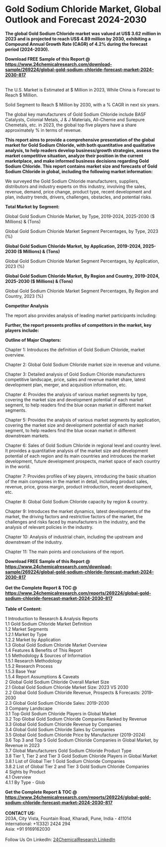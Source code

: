 <h1>Gold Sodium Chloride Market, Global Outlook and Forecast 2024-2030</h1><p><strong>The global Gold Sodium Chloride market was valued at US$ 3.62 million in 2023 and is projected to reach US$ 4.89 million by 2030, exhibiting a Compound Annual Growth Rate (CAGR) of 4.2% during the forecast period (2024-2030).</strong></p><p>
</p><p></p><div><b>Download FREE Sample of this Report @ 
            <a href="https://www.24chemicalresearch.com/download-sample/269224/global-gold-sodium-chloride-forecast-market-2024-2030-817">
            https://www.24chemicalresearch.com/download-sample/269224/global-gold-sodium-chloride-forecast-market-2024-2030-817</a></b></div><br><p>
The U.S. Market is Estimated at $ Million in 2023, While China is Forecast to Reach $ Million.</p><p>
Solid Segment to Reach $ Million by 2030, with a % CAGR in next six years.</p><p>
The global key manufacturers of Gold Sodium Chloride include BASF Catalysts, Colonial Metals, J &amp; J Materials, All-Chemie and Surepure Chemetals, etc. in 2023, the global top five players have a share approximately % in terms of revenue.</p><p>
<strong>This report aims to provide a comprehensive presentation of the global market for Gold Sodium Chloride, with both quantitative and qualitative analysis, to help readers develop business/growth strategies, assess the market competitive situation, analyze their position in the current marketplace, and make informed business decisions regarding Gold Sodium Chloride. This report contains market size and forecasts of Gold Sodium Chloride in global, including the following market information:</strong></p><p>
</p><p>
</p><p>We surveyed the Gold Sodium Chloride manufacturers, suppliers, distributors and industry experts on this industry, involving the sales, revenue, demand, price change, product type, recent development and plan, industry trends, drivers, challenges, obstacles, and potential risks.</p><p>
<strong>Total Market by Segment:</strong></p><p>
Global Gold Sodium Chloride Market, by Type, 2019-2024, 2025-2030 ($ Millions) &amp; (Tons)</p><p>
Global Gold Sodium Chloride Market Segment Percentages, by Type, 2023 (%)</p><p>
</p><p>
</p><p><strong>Global Gold Sodium Chloride Market, by Application, 2019-2024, 2025-2030 ($ Millions) &amp; (Tons)</strong></p><p>
Global Gold Sodium Chloride Market Segment Percentages, by Application, 2023 (%)</p><p>
</p><p>
</p><p><strong>Global Gold Sodium Chloride Market, By Region and Country, 2019-2024, 2025-2030 ($ Millions) &amp; (Tons)</strong></p><p>
Global Gold Sodium Chloride Market Segment Percentages, By Region and Country, 2023 (%)</p><p>
</p><p>
</p><p><strong>Competitor Analysis</strong></p><p>
The report also provides analysis of leading market participants including:</p><p>
</p><p>
</p><p><strong>Further, the report presents profiles of competitors in the market, key players include:</strong></p><p>
</p><p>
</p><p><strong>Outline of Major Chapters:</strong></p><p>
Chapter 1: Introduces the definition of Gold Sodium Chloride, market overview.</p><p>
Chapter 2: Global Gold Sodium Chloride market size in revenue and volume.</p><p>
Chapter 3: Detailed analysis of Gold Sodium Chloride manufacturers competitive landscape, price, sales and revenue market share, latest development plan, merger, and acquisition information, etc.</p><p>
Chapter 4: Provides the analysis of various market segments by type, covering the market size and development potential of each market segment, to help readers find the blue ocean market in different market segments.</p><p>
Chapter 5: Provides the analysis of various market segments by application, covering the market size and development potential of each market segment, to help readers find the blue ocean market in different downstream markets.</p><p>
Chapter 6: Sales of Gold Sodium Chloride in regional level and country level. It provides a quantitative analysis of the market size and development potential of each region and its main countries and introduces the market development, future development prospects, market space of each country in the world.</p><p>
Chapter 7: Provides profiles of key players, introducing the basic situation of the main companies in the market in detail, including product sales, revenue, price, gross margin, product introduction, recent development, etc.</p><p>
Chapter 8: Global Gold Sodium Chloride capacity by region &amp; country.</p><p>
Chapter 9: Introduces the market dynamics, latest developments of the market, the driving factors and restrictive factors of the market, the challenges and risks faced by manufacturers in the industry, and the analysis of relevant policies in the industry.</p><p>
Chapter 10: Analysis of industrial chain, including the upstream and downstream of the industry.</p><p>
Chapter 11: The main points and conclusions of the report.</p><div><b>Download FREE Sample of this Report @ 
            <a href="https://www.24chemicalresearch.com/download-sample/269224/global-gold-sodium-chloride-forecast-market-2024-2030-817">
            https://www.24chemicalresearch.com/download-sample/269224/global-gold-sodium-chloride-forecast-market-2024-2030-817</a></b></div><br><div><b>Get the Complete Report & TOC @ 
            <a href="https://www.24chemicalresearch.com/reports/269224/global-gold-sodium-chloride-forecast-market-2024-2030-817">
            https://www.24chemicalresearch.com/reports/269224/global-gold-sodium-chloride-forecast-market-2024-2030-817</a></b></div><br>
            <b>Table of Content:</b><p>1 Introduction to Research & Analysis Reports<br />
    1.1 Gold Sodium Chloride Market Definition<br />
    1.2 Market Segments<br />
        1.2.1 Market by Type<br />
        1.2.2 Market by Application<br />
    1.3 Global Gold Sodium Chloride Market Overview<br />
    1.4 Features & Benefits of This Report<br />
    1.5 Methodology & Sources of Information<br />
        1.5.1 Research Methodology<br />
        1.5.2 Research Process<br />
        1.5.3 Base Year<br />
        1.5.4 Report Assumptions & Caveats<br />
2 Global Gold Sodium Chloride Overall Market Size<br />
    2.1 Global Gold Sodium Chloride Market Size: 2023 VS 2030<br />
    2.2 Global Gold Sodium Chloride Revenue, Prospects & Forecasts: 2019-2030<br />
    2.3 Global Gold Sodium Chloride Sales: 2019-2030<br />
3 Company Landscape<br />
    3.1 Top Gold Sodium Chloride Players in Global Market<br />
    3.2 Top Global Gold Sodium Chloride Companies Ranked by Revenue<br />
    3.3 Global Gold Sodium Chloride Revenue by Companies<br />
    3.4 Global Gold Sodium Chloride Sales by Companies<br />
    3.5 Global Gold Sodium Chloride Price by Manufacturer (2019-2024)<br />
    3.6 Top 3 and Top 5 Gold Sodium Chloride Companies in Global Market, by Revenue in 2023<br />
    3.7 Global Manufacturers Gold Sodium Chloride Product Type<br />
    3.8 Tier 1, Tier 2 and Tier 3 Gold Sodium Chloride Players in Global Market<br />
        3.8.1 List of Global Tier 1 Gold Sodium Chloride Companies<br />
        3.8.2 List of Global Tier 2 and Tier 3 Gold Sodium Chloride Companies<br />
4 Sights by Product<br />
    4.1 Overview<br />
        4.1.1 By Type - Glob</p><div><b>Get the Complete Report & TOC @ 
            <a href="https://www.24chemicalresearch.com/reports/269224/global-gold-sodium-chloride-forecast-market-2024-2030-817">
            https://www.24chemicalresearch.com/reports/269224/global-gold-sodium-chloride-forecast-market-2024-2030-817</a></b></div><br><b>CONTACT US:</b><br>
            203A, City Vista, Fountain Road, Kharadi, Pune, India - 411014<br>
            International: +1(332) 2424 294<br>
            Asia: +91 9169162030 <br><br>
            Follow Us On LinkedIn: <a href="https://www.linkedin.com/company/24chemicalresearch/">24ChemicalResearch LinkedIn</a>